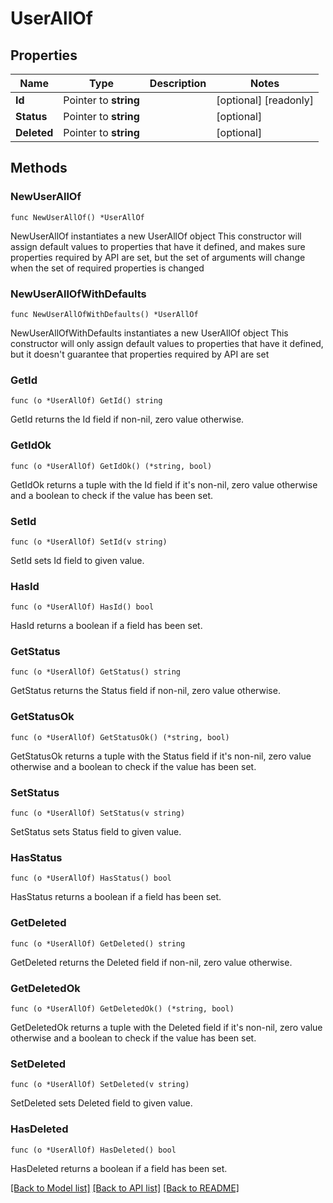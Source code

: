 # UserAllOf

## Properties

Name | Type | Description | Notes
------------ | ------------- | ------------- | -------------
**Id** | Pointer to **string** |  | [optional] [readonly] 
**Status** | Pointer to **string** |  | [optional] 
**Deleted** | Pointer to **string** |  | [optional] 

## Methods

### NewUserAllOf

`func NewUserAllOf() *UserAllOf`

NewUserAllOf instantiates a new UserAllOf object
This constructor will assign default values to properties that have it defined,
and makes sure properties required by API are set, but the set of arguments
will change when the set of required properties is changed

### NewUserAllOfWithDefaults

`func NewUserAllOfWithDefaults() *UserAllOf`

NewUserAllOfWithDefaults instantiates a new UserAllOf object
This constructor will only assign default values to properties that have it defined,
but it doesn't guarantee that properties required by API are set

### GetId

`func (o *UserAllOf) GetId() string`

GetId returns the Id field if non-nil, zero value otherwise.

### GetIdOk

`func (o *UserAllOf) GetIdOk() (*string, bool)`

GetIdOk returns a tuple with the Id field if it's non-nil, zero value otherwise
and a boolean to check if the value has been set.

### SetId

`func (o *UserAllOf) SetId(v string)`

SetId sets Id field to given value.

### HasId

`func (o *UserAllOf) HasId() bool`

HasId returns a boolean if a field has been set.

### GetStatus

`func (o *UserAllOf) GetStatus() string`

GetStatus returns the Status field if non-nil, zero value otherwise.

### GetStatusOk

`func (o *UserAllOf) GetStatusOk() (*string, bool)`

GetStatusOk returns a tuple with the Status field if it's non-nil, zero value otherwise
and a boolean to check if the value has been set.

### SetStatus

`func (o *UserAllOf) SetStatus(v string)`

SetStatus sets Status field to given value.

### HasStatus

`func (o *UserAllOf) HasStatus() bool`

HasStatus returns a boolean if a field has been set.

### GetDeleted

`func (o *UserAllOf) GetDeleted() string`

GetDeleted returns the Deleted field if non-nil, zero value otherwise.

### GetDeletedOk

`func (o *UserAllOf) GetDeletedOk() (*string, bool)`

GetDeletedOk returns a tuple with the Deleted field if it's non-nil, zero value otherwise
and a boolean to check if the value has been set.

### SetDeleted

`func (o *UserAllOf) SetDeleted(v string)`

SetDeleted sets Deleted field to given value.

### HasDeleted

`func (o *UserAllOf) HasDeleted() bool`

HasDeleted returns a boolean if a field has been set.


[[Back to Model list]](../README.md#documentation-for-models) [[Back to API list]](../README.md#documentation-for-api-endpoints) [[Back to README]](../README.md)



